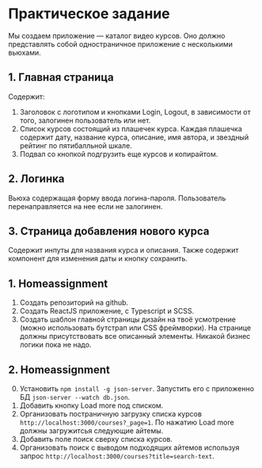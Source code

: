 # Практическое задание
Мы создаем приложение — каталог видео курсов. Оно должно представлять собой одностраничное приложение с несколькими вьюхами.

## 1. Главная страница
Содержит:
  1. Заголовок с логотипом и кнопками Login, Logout, в зависимости от того, залогинен пользователь или нет.
  2. Список курсов состоящий из плашечек курса. Каждая плашечка содержит дату, название курса, описание, имя автора, и звездный рейтинг по пятибалльной шкале.
  3. Подвал со кнопкой подгрузить еще курсов и копирайтом.

## 2. Логинка
Вьюха содержащая форму ввода логина-пароля. Пользователь перенаправляется на нее если не залогинен.

## 3. Страница добавления нового курса
Содержит инпуты для названия курса и описания. Также содержит компонент для изменения даты и кнопку сохранить.

## 1. Homeassignment

1. Создать репозиторий на github.
2. Создать ReactJS приложение, с Typescript и SCSS.
3. Создать шаблон главной страницы дизайн на твоё усмотрение (можно использовать бутстрап или CSS фреймворки). На странице должны присутствовать все описанный элементы. Никакой бизнес логики пока не надо.

## 2. Homeassignment

0. Установить `npm install -g json-server`. Запустить его с приложенно БД `json-server --watch db.json`.
1. Добавить кнопку Load more под списком.
2. Организовать постраничную загрузку списка курсов `http://localhost:3000/courses?_page=1`. По нажатию Load more должны загружитсья следующие айтемы.
3. Добавить поле поиск сверху списка курсов.
4. Организовать поиск с выводом подходящих айтемов используя запрос `http://localhost:3000/courses?title=search-text`.